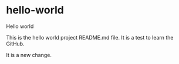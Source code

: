 # hello-world
Hello world

This is the hello world project README.md file.
It is a test to learn the GitHub.

It is a new change.